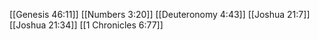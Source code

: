 [[Genesis 46:11]]
[[Numbers 3:20]]
[[Deuteronomy 4:43]]
[[Joshua 21:7]]
[[Joshua 21:34]]
[[1 Chronicles 6:77]]
